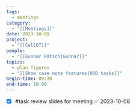 ```yaml
---
tags:
  - meetings
category:
  - "[[Meetings]]"
date: 2023-10-08
project:
  - "[[CellOT]]"
people:
  - "[[Gunnar Rätsch|Gunnar]]"
topics:
  - plan figures
  - "[[Show case note features|OOD tasks]]"
begin-time: 09:30
end-time: 10:00
---
```

- [x] #task review slides for meeting  ✅ 2023-10-08